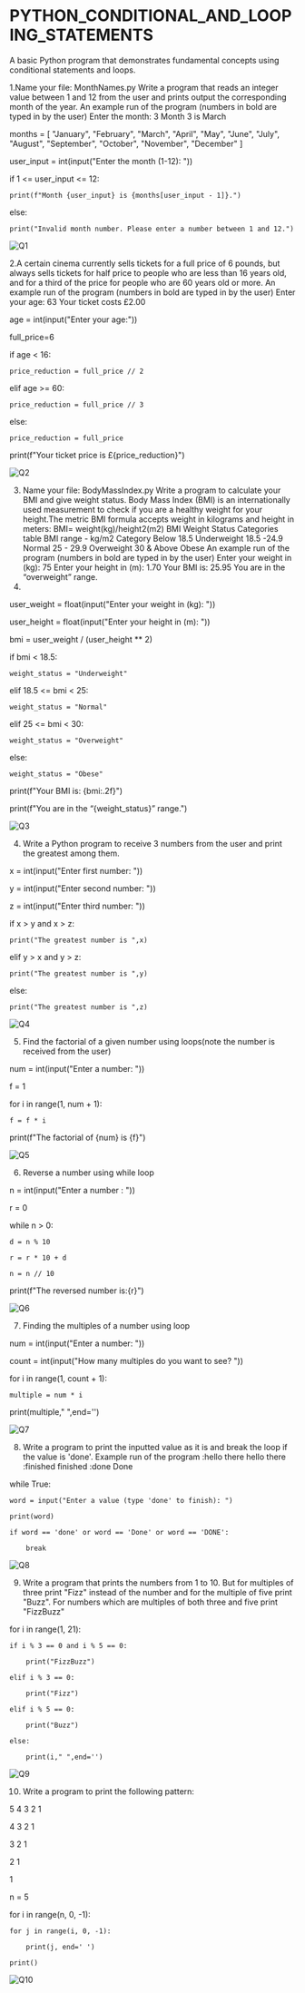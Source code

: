 # PYTHON_CONDITIONAL_AND_LOOPING_STATEMENTS
A basic Python program that demonstrates fundamental concepts using conditional statements and loops.

1.Name your file: MonthNames.py Write a program that reads an integer value between 1 and 12 from the user and prints output the corresponding month of the year. An example run of the program (numbers in bold are typed in by the user) Enter the month: 3 Month 3 is March

months = [ "January", "February", "March", "April", "May", "June", "July", "August", "September", "October", "November", "December" ]

user_input = int(input("Enter the month (1-12): "))

if 1 <= user_input <= 12:

    print(f"Month {user_input} is {months[user_input - 1]}.")
    
else:

    print("Invalid month number. Please enter a number between 1 and 12.")

![Q1](https://github.com/user-attachments/assets/01700638-e3bc-441f-b431-80d9298dd7a7)

2.A certain cinema currently sells tickets for a full price of 6 pounds, but always sells tickets for half price to people who are less than 16 years old, and for a third of the price for people who are 60 years old or more. An example run of the program (numbers in bold are typed in by the user) Enter your age: 63 Your ticket costs £2.00 

age = int(input("Enter your age:"))

full_price=6

if age < 16:

    price_reduction = full_price // 2
    
elif age >= 60:

    price_reduction = full_price // 3
    
else:

    price_reduction = full_price
    
print(f"Your ticket price is £{price_reduction}")

![Q2](https://github.com/user-attachments/assets/9998f9e9-1097-4718-a7b1-7c44c2c63448)

3. Name your file: BodyMassIndex.py Write a program to calculate your BMI and give weight status. Body Mass Index (BMI) is an internationally used measurement to check if you are a healthy weight for your height.The metric BMI formula accepts weight in kilograms and height in meters: BMI= weight(kg)/height2(m2) BMI Weight Status Categories table BMI range - kg/m2 Category Below 18.5 Underweight 18.5 -24.9 Normal 25 - 29.9 Overweight 30 & Above Obese An example run of the program (numbers in bold are typed in by the user) Enter your weight in (kg): 75 Enter your height in (m): 1.70 Your BMI is: 25.95 You are in the “overweight” range.
4. 
user_weight = float(input("Enter your weight in (kg): "))

user_height = float(input("Enter your height in (m): "))

bmi = user_weight / (user_height ** 2)

if bmi < 18.5:

    weight_status = "Underweight"
    
elif 18.5 <= bmi < 25:

    weight_status = "Normal"
    
elif 25 <= bmi < 30:

    weight_status = "Overweight"
    
else:

    weight_status = "Obese"

print(f"Your BMI is: {bmi:.2f}")

print(f"You are in the “{weight_status}” range.")

![Q3](https://github.com/user-attachments/assets/42499e2b-8cf4-4b30-86c5-e98a0bae5def)

4. Write a Python program to receive 3 numbers from the user and print the greatest among them.
   
x = int(input("Enter first number: "))

y = int(input("Enter second number: "))

z = int(input("Enter third number: "))

if x > y and x > z:

    print("The greatest number is ",x)
    
elif y > x and y > z:

    print("The greatest number is ",y)
    
else:

    print("The greatest number is ",z)

![Q4](https://github.com/user-attachments/assets/06fb9eb8-a5ba-4ee5-9180-c90db430d4bd)

5. Find the factorial of a given number using loops(note the number is received from the user)
   
num = int(input("Enter a number: "))

f = 1

for i in range(1, num + 1):

    f = f * i
    
print(f"The factorial of {num} is {f}")

![Q5](https://github.com/user-attachments/assets/d56ebb94-f21e-4e7f-9770-46af0b2269dc)

6. Reverse a number using while loop
   
n = int(input("Enter a number : "))

r = 0

while n > 0:

    d = n % 10
    
    r = r * 10 + d
    
    n = n // 10
    
print(f"The reversed number is:{r}")

![Q6](https://github.com/user-attachments/assets/e69f7c8c-5a5b-4fb5-9eed-8e3d2003f476)

7. Finding the multiples of a number using loop
   
num = int(input("Enter a number: "))

count = int(input("How many multiples do you want to see? "))

for i in range(1, count + 1):

    multiple = num * i
    
   print(multiple," ",end='')

![Q7](https://github.com/user-attachments/assets/12b059a1-c03f-4fbe-8a35-dd7a7e9e400c)

8. Write a program to print the inputted value as it is and break the loop if the value is 'done'. Example run of the program :hello there hello there :finished finished :done Done
   
while True:

    word = input("Enter a value (type 'done' to finish): ")
    
    print(word)
    
    if word == 'done' or word == 'Done' or word == 'DONE':
    
        break

![Q8](https://github.com/user-attachments/assets/37b3e7f2-83c0-422d-b1d0-db097d7011ff)

9. Write a program that prints the numbers from 1 to 10. But for multiples of three print "Fizz" instead of the number and for the multiple of five print "Buzz". For numbers which are multiples of both three and five print "FizzBuzz"
    
 for i in range(1, 21):
 
    if i % 3 == 0 and i % 5 == 0:
    
        print("FizzBuzz")
        
    elif i % 3 == 0:
    
        print("Fizz")
        
    elif i % 5 == 0:
    
        print("Buzz")
        
    else:
    
        print(i," ",end='')

![Q9](https://github.com/user-attachments/assets/fb1837e8-6f8a-43e9-a6f4-b1f20b7692d5)

10. Write a program to print the following pattern:
    
 5 4 3 2 1 
 
 4 3 2 1 
 
 3 2 1
 
 2 1 
 
 1
 
n = 5

for i in range(n, 0, -1):

    for j in range(i, 0, -1):
    
        print(j, end=' ')
        
    print()

![Q10](https://github.com/user-attachments/assets/0e95cc70-dbb4-4acf-bf59-93e548a6282c)




















